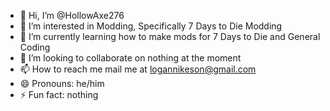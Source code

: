 - 👋 Hi, I’m @HollowAxe276
- 👀 I’m interested in Modding, Specifically 7 Days to Die Modding
- 🌱 I’m currently learning how to make mods for 7 Days to Die and General Coding
- 💞️ I’m looking to collaborate on nothing at the moment
- 📫 How to reach me mail me at logannikeson@gmail.com
- 😄 Pronouns: he/him
- ⚡ Fun fact: nothing

<!---
HollowAxe276/HollowAxe276 is a ✨ special ✨ repository because its `README.md` (this file) appears on your GitHub profile.
You can click the Preview link to take a look at your changes.
--->
